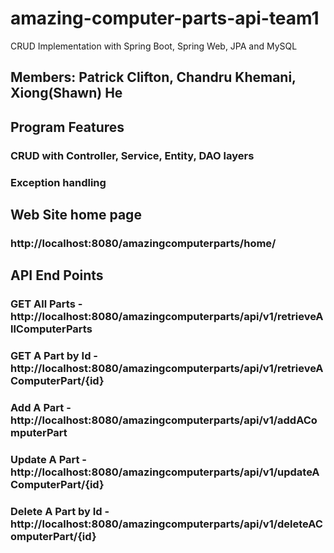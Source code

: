 # amazing-computer-parts-api-team1
CRUD Implementation with Spring Boot, Spring Web, JPA and MySQL

## Members: Patrick Clifton, Chandru Khemani, Xiong(Shawn) He

## Program Features
### CRUD with Controller, Service, Entity, DAO layers
### Exception handling

## Web Site home page
### http://localhost:8080/amazingcomputerparts/home/

## API End Points
### GET All Parts - http://localhost:8080/amazingcomputerparts/api/v1/retrieveAllComputerParts
### GET A Part by Id - http://localhost:8080/amazingcomputerparts/api/v1/retrieveAComputerPart/{id}
### Add A Part - http://localhost:8080/amazingcomputerparts/api/v1/addAComputerPart
### Update A Part - http://localhost:8080/amazingcomputerparts/api/v1/updateAComputerPart/{id}
### Delete A Part by Id - http://localhost:8080/amazingcomputerparts/api/v1/deleteAComputerPart/{id}
